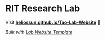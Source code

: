 
# RIT Research Lab

Visit **[heliossun.github.io/Tao-Lab-Website](https://heliossun.github.io/Tao-Lab-Website)** 🚀

_Built with [Lab Website Template](https://greene-lab.gitbook.io/lab-website-template-docs)_
